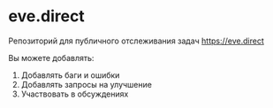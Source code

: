 # eve.direct
Репозиторий для публичного отслеживания задач https://eve.direct

Вы можете добавлять:
1. Добавлять баги и ошибки
2. Добавлять запросы на улучшение
3. Участвовать в обсуждениях

